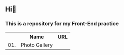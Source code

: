 <h2>Hi👋</h2>

<h3>This is a repository for my <b>Front-End</b> practice</h3>

<table>
<tr><th></th>
<th>Name</th>
<th>URL</th></tr>
<tr>
<td>01.</td>
<td>Photo Gallery</td>
<td><a href=""></a></td>
</tr>

</table>
